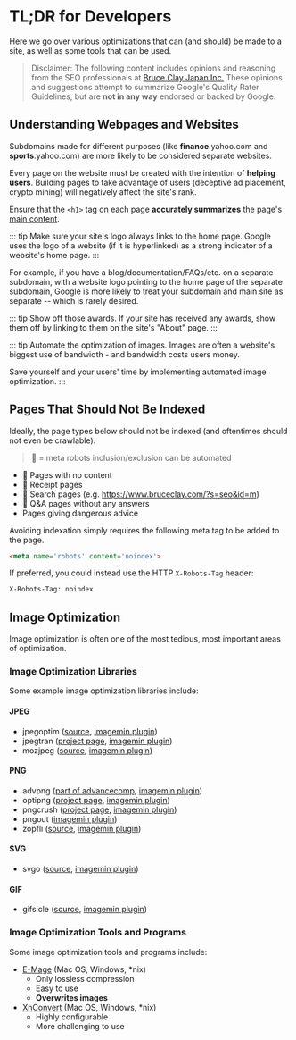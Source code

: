 # TL;DR for Developers

Here we go over various optimizations that can (and should) be made to a site, as well as some tools that can be used.

> Disclaimer: The following content includes opinions and reasoning from the SEO professionals at [Bruce Clay Japan Inc.](https://bruceclay.jpn.com) These opinions and suggestions attempt to summarize Google's Quality Rater Guidelines, but are **not in any way** endorsed or backed by Google.

## Understanding Webpages and Websites

Subdomains made for different purposes (like **finance**.yahoo.com and **sports**.yahoo.com) are more likely to be considered separate websites.

Every page on the website must be created with the intention of **helping users**. Building pages to take advantage of users (deceptive ad placement, crypto mining) will negatively affect the site's rank.

Ensure that the `<h1>` tag on each page **accurately summarizes** the page's [main content](/qrg/page-quality-rating-guideline/2-understanding-webpages-and-websites.html#identifying-the-main-content-mc).

::: tip Make sure your site's logo always links to the home page.
Google uses the logo of a website (if it is hyperlinked) as a strong indicator of a website's home page.
:::

For example, if you have a blog/documentation/FAQs/etc. on a separate subdomain, with a website logo pointing to the home page of the separate subdomain, Google is more likely to treat your subdomain and main site as separate -- which is rarely desired.

::: tip Show off those awards.
If your site has received any awards, show them off by linking to them on the site's "About" page.
:::

::: tip Automate the optimization of images.
Images are often a website's biggest use of bandwidth - and bandwidth costs users money.

Save yourself and your users' time by implementing automated image optimization.
:::

## Pages That Should Not Be Indexed

Ideally, the page types below should not be indexed (and oftentimes should not even be crawlable).

> 🤖 = meta robots inclusion/exclusion can be automated

- 🤖 Pages with no content
- 🤖 Receipt pages
- 🤖 Search pages (e.g. https://www.bruceclay.com/?s=seo&id=m)
- 🤖 Q&A pages without any answers
- Pages giving dangerous advice

Avoiding indexation simply requires the following meta tag to be added to the page.

``` html
<meta name='robots' content='noindex'>
```

If preferred, you could instead use the HTTP `X-Robots-Tag` header:

``` txt
X-Robots-Tag: noindex
```

## Image Optimization

Image optimization is often one of the most tedious, most important areas of optimization.

### Image Optimization Libraries

Some example image optimization libraries include:

#### JPEG

- jpegoptim ([source](https://github.com/tjko/jpegoptim), [imagemin plugin](https://github.com/imagemin/imagemin-jpegoptim))
- jpegtran ([project page](https://jpegclub.org/reference/reference-sources/), [imagemin plugin](https://github.com/imagemin/imagemin-jpegtran))
- mozjpeg ([source](https://github.com/mozilla/mozjpeg), [imagemin plugin](https://github.com/imagemin/imagemin-mozjpeg))

#### PNG

- advpng ([part of advancecomp](https://github.com/amadvance/advancecomp), [imagemin plugin](https://github.com/imagemin/imagemin-advpng))
- optipng ([project page](http://optipng.sourceforge.net/), [imagemin plugin](https://github.com/imagemin/imagemin-optipng))
- pngcrush ([project page](https://pmt.sourceforge.io/pngcrush/), [imagemin plugin](https://github.com/imagemin/imagemin-pngcrush))
- pngout ([imagemin plugin](https://github.com/imagemin/imagemin-pngout))
- zopfli ([source](https://github.com/google/zopfli), [imagemin plugin](https://github.com/imagemin/imagemin-zopfli))

#### SVG

- svgo ([source](https://github.com/svg/svgo), [imagemin plugin](https://github.com/imagemin/imagemin-svgo))

#### GIF

- gifsicle ([source](https://github.com/kohler/gifsicle), [imagemin plugin](https://github.com/imagemin/imagemin-gifsicle))

### Image Optimization Tools and Programs

Some image optimization tools and programs include:

- [E-Mage](https://emage.js.org/) (Mac OS, Windows, *nix)
  - Only lossless compression
  - Easy to use
  - **Overwrites images**
- [XnConvert](https://www.xnview.com/en/xnconvert/) (Mac OS, Windows, *nix)
  - Highly configurable
  - More challenging to use
